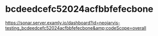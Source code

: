 # bcdeedcefc52024acfbbfefecbone
https://sonar.server.examly.io/dashboard?id=neojarvis-testing_bcdeedcefc52024acfbbfefecbone&amp;codeScope=overall
